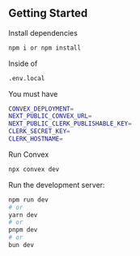 ## Getting Started

Install dependencies

```bash
npm i or npm install
```

Inside of

```bash
.env.local
```

You must have

```bash
CONVEX_DEPLOYMENT=
NEXT_PUBLIC_CONVEX_URL=
NEXT_PUBLIC_CLERK_PUBLISHABLE_KEY=
CLERK_SECRET_KEY=
CLERK_HOSTNAME=
```

Run Convex

```bash
npx convex dev
```

Run the development server:

```bash
npm run dev
# or
yarn dev
# or
pnpm dev
# or
bun dev
```
